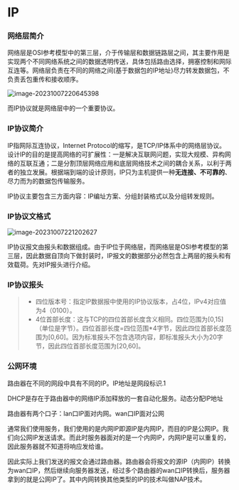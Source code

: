# IP

### 网络层简介

网络层是OSI参考模型中的第三层，介于传输层和数据链路层之间，其主要作用是实现两个不同网络系统之间的数据透明传送，具体包括路由选择，拥塞控制和网际互连等。网络层负责在不同的网络之间(基于数据包的IP地址)尽力转发数据包，不负责丢包重传和接收顺序。

![image-20231007220645398](https://non1.oss-cn-guangzhou.aliyuncs.com/write1/202310072206710.png)

而IP协议就是网络层中的一个重要协议。

### IP协议简介

IP指网际互连协议，Internet Protocol的缩写，是TCP/IP体系中的网络层协议。设计IP的目的是提高网络的可扩展性：一是解决互联网问题，实现大规模、异构网络的互联互通；二是分割顶层网络应用和底层网络技术之间的耦合关系，以利于两者的独立发展。根据端到端的设计原则，IP只为主机提供一种**无连接、不可靠的**、尽力而为的数据包传输服务。

IP协议主要包含三方面内容：IP编址方案、分组封装格式以及分组转发规则。

### IP协议文格式

![image-20231007221202627](https://non1.oss-cn-guangzhou.aliyuncs.com/write1/202310072212729.png)

IP协议报文由报头和数据组成。由于IP位于网络层，而网络层是OSI参考模型的第三层，因此数据自顶向下做封装时，IP报文的数据部分必然包含上两层的报头和有效载荷。先对IP报头进行介绍。

### IP协议报头

> * 四位版本号：指定IP数据报中使用的IP协议版本，占4位，IPv4对应值为4（0100）。
> * 4位首部长度：这与TCP的四位首部长度含义相同。四位范围为[0,15]（单位是字节）。四位首部长度=四位范围*4字节，因此四位首部长度范围为[0,60]。因为标准报头不包含选项内容，即标准报头大小为20字节，因此四位首部长度范围为[20,60]。

### 公网环境

路由器在不同的网段中具有不同的IP。IP地址是网段标识.1

DHCP是存在于路由器中的网络IP添加释放的一套自动化服务。动态分配IP地址

路由器有两个口子：lan口IP面对内网。wan口IP面对公网

通常我们使用服务，我们使用的是内网IP即源IP是内网IP，而目的IP是公网IP。我们向公网IP发送请求。而此时服务器面对的是一个内网IP，内网IP是可以重复的，因此服务器就不知道将响应发给谁。

因此实际上我们发送的报文会通过路由器。路由器会将报文的源IP（内网IP）转换为wan口IP，然后继续向服务器发送，经过多个路由器的wan口IP转换后，服务器拿到的就是公网IP了。其中内网转换其他类型的IP的技术叫做NAP技术。

